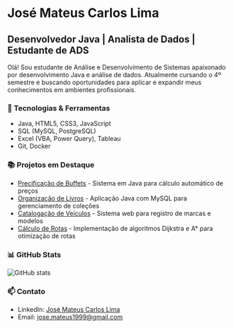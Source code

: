 # José Mateus Carlos Lima

## Desenvolvedor Java | Analista de Dados | Estudante de ADS

Olá! Sou estudante de Análise e Desenvolvimento de Sistemas apaixonado por desenvolvimento Java e análise de dados.
Atualmente cursando o 4º semestre e buscando oportunidades para aplicar e expandir meus conhecimentos em ambientes profissionais.

### 🔧 Tecnologias & Ferramentas
- Java, HTML5, CSS3, JavaScript
- SQL (MySQL, PostgreSQL)
- Excel (VBA, Power Query), Tableau
- Git, Docker

### 📚 Projetos em Destaque
- [Precificação de Buffets]((https://github.com/Crimsonspf/Buffest)) - Sistema em Java para cálculo automático de preços
- [Organização de Livros](link_para_repositório) - Aplicação Java com MySQL para gerenciamento de coleções
- [Catalogação de Veículos]((https://github.com/Crimsonspf/Projeto-Catalogo-Veicular)) - Sistema web para registro de marcas e modelos
- [Cálculo de Rotas](https://github.com/Crimsonspf/Tour-d-Europe) - Implementação de algoritmos Dijkstra e A* para otimização de rotas

### 📊 GitHub Stats
![GitHub stats](https://github-readme-stats.vercel.app/api?username=seuusuario&show_icons=true&theme=dracula)

### 📫 Contato
- LinkedIn: [José Mateus Carlos Lima](www.linkedin.com/in/josé-mateus-lima-05b519300)
- Email: jose.mateus1999@gmail.com
